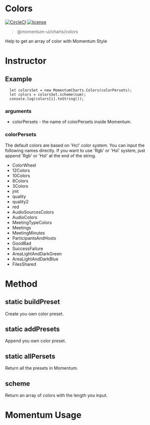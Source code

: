 # Colors

[![CircleCI](https://img.shields.io/circleci/project/github/momentum-design/momentum-ui/main.svg)](https://circleci.com/gh/momentum-design/momentum-ui/)
[![license](https://img.shields.io/github/license/momentum-design/momentum-ui.svg?color=blueviolet)](https://github.com/momentum-design/momentum-ui/blob/main/charts/LICENSE)

> @momentum-ui/charts/colors

Help to get an array of color with Momentum Style

# Instructor

## Example

```
  let colorsSet = new MomentumCharts.Colors(colorPersets);
  let colors = colorsSet.scheme(num);
  console.log(colors[i].toString());
```

### arguments

+ colorPersets - the name of colorPersets inside Momentum.

### colorPersets

The default colors are based on 'Hcl' color system. You can input the following names directly. If you want to use 'Rgb' or 'Hsl' system, just append 'Rgb' or 'Hsl' at the end of the string.

  - ColorWheel
  - 12Colors
  - 10Colors
  - 8Colors
  - 3Colors
  - jmt
  - quality
  - quality2
  - red
  - AudioSourcesColors
  - AudioColors
  - MeetingTypeColors
  - Meetings
  - MeetingMinutes
  - ParticipantsAndHosts
  - GoodBad
  - SuccessFailure
  - AreaLightAndDarkGreen
  - AreaLightAndDarkBlue
  - FilesShared

# Method

## static buildPreset

Create you own color preset.

## static addPresets

Append you own color preset.

## static allPersets

Return all the presets in Momentum.

## scheme

Return an array of colors with the length you input.

# Momentum Usage
